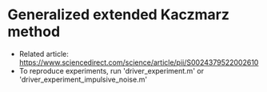 # Generalized extended Kaczmarz method

- Related article: https://www.sciencedirect.com/science/article/pii/S0024379522002610
- To reproduce experiments, run 'driver_experiment.m' or 'driver_experiment_impulsive_noise.m'

